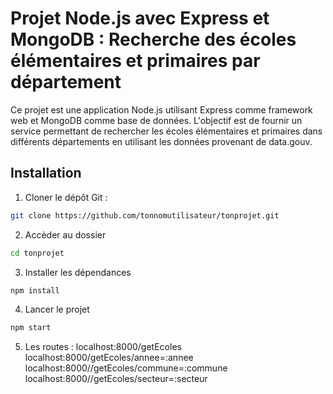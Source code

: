 # Projet Node.js avec Express et MongoDB : Recherche des écoles élémentaires et primaires par département

Ce projet est une application Node.js utilisant Express comme framework web et MongoDB comme base de données.
L'objectif est de fournir un service permettant de rechercher les écoles élémentaires et primaires dans différents départements en utilisant les données provenant de data.gouv.

## Installation

1. Cloner le dépôt Git :
```bash
git clone https://github.com/tonnomutilisateur/tonprojet.git
```

2. Accèder au dossier
```bash
cd tonprojet
```

3. Installer les dépendances
```bash
npm install
```

4. Lancer le projet
```bash
npm start
```

5. Les routes : 
localhost:8000/getEcoles
localhost:8000/getEcoles/annee=:annee
localhost:8000//getEcoles/commune=:commune
localhost:8000//getEcoles/secteur=:secteur

